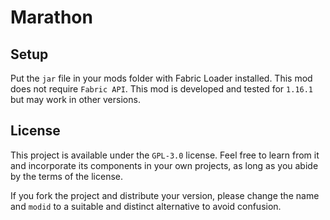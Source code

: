# Marathon

## Setup

Put the `jar` file in your mods folder with Fabric Loader installed. This mod does not require `Fabric API`. This mod is
developed and tested for `1.16.1` but may work in other versions.

## License

This project is available under the `GPL-3.0` license. Feel free to learn from it and incorporate its components in your
own projects, as long as you abide by the terms of the license.

If you fork the project and distribute your version, please change the name and `modid` to a suitable and distinct
alternative to avoid confusion.
